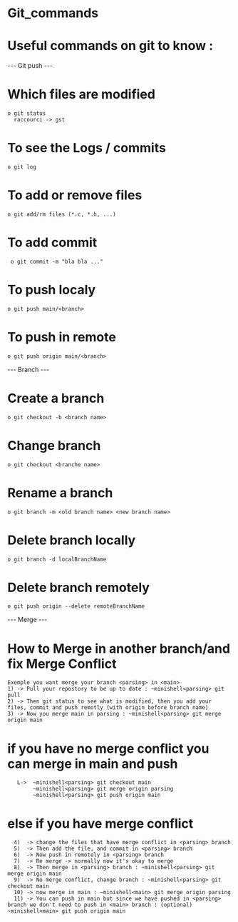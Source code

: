 # Git_commands
# Useful commands on git to know :

  --- Git push ---
  # Which files are modified
    o git status
      raccourci -> gst
 
  # To see the Logs / commits
    o git log
  
  # To add or remove files 
    o git add/rm files (*.c, *.h, ...)
    
  # To add commit
     o git commit -m "bla bla ..." 
  
  # To push localy
    o git push main/<branch>
    
  # To push in remote
    o git push origin main/<branch>
  
  
  --- Branch ---
  
  # Create a branch
    o git checkout -b <branch name>
    
  # Change branch
    o git checkout <branche name>

  # Rename a branch
    o git branch -m <old branch name> <new branch name>

  # Delete branch locally
    o git branch -d localBranchName

  # Delete branch remotely
    o git push origin --delete remoteBranchName
    
  --- Merge ---
  
  # How to Merge in another branch/and fix Merge Conflict
    Exemple you want merge your branch <parsing> in <main>
    1) -> Pull your repostory to be up to date : ~minishell<parsing> git pull 
    2) -> Then git status to see what is modified, then you add your files, commit and push remotly (with origin before branch name)
    3) -> Now you merge main in parsing : ~minishell<parsing> git merge origin main
  # if you have no merge conflict you can merge in main and push
       L->  ~minishell<parsing> git checkout main
            ~minishell<parsing> git merge origin parsing
            ~minishell<parsing> git push origin main
  # else if you have merge conflict 
      4)  -> change the files that have merge conflict in <parsing> branch
      5)  -> Then add the file, and commit in <parsing> branch
      6)  -> Now push in remotely in <parsing> branch
      7)  -> Re merge -> normally now it's okay to merge
      8)  -> Then merge in <parsing> branch : ~minishell<parsing> git merge origin main
      9)  -> No merge conflict, change branch : ~minishell<parsing> git checkout main
      10) -> now merge in main : ~minishell<main> git merge origin parsing
      11) -> You can push in main but since we have pushed in <parsing> branch we don't need to push in <main> branch : (optional) ~minishell<main> git push origin main
  
